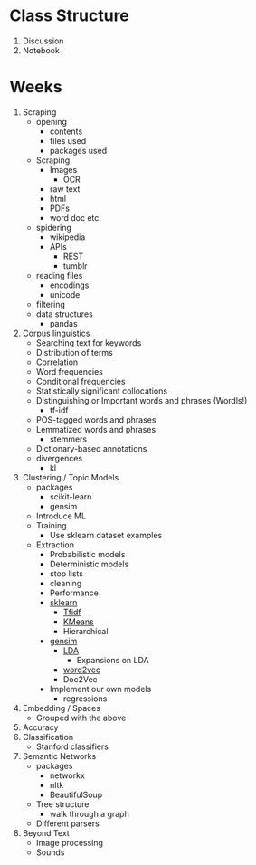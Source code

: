 # Class Structure

1. Discussion
2. Notebook


# Weeks

1. Scraping
    + opening
        + contents
        + files used
        + packages used
    + Scraping
        + Images
            + OCR
        + raw text
        + html
        + PDFs
        + word doc etc.
    + spidering
        + wikipedia
        + APIs
            + REST
            + tumblr
    + reading files
        + encodings
        + unicode
    + filtering
    + data structures
        + pandas
2. Corpus linguistics
    + Searching text for keywords
    + Distribution of terms
    + Correlation
    + Word frequencies
    + Conditional frequencies
    + Statistically significant collocations
    + Distinguishing or Important words and phrases (Wordls!)
        + tf-idf
    + POS-tagged words and phrases
    + Lemmatized words and phrases
        + stemmers
    + Dictionary-based annotations
    + divergences
        + kl
3. Clustering / Topic Models
    + packages
        + scikit-learn
        + gensim
    + Introduce ML
    + Training
        + Use sklearn dataset examples
    + Extraction
        + Probabilistic models
        + Deterministic models
        + stop lists
        + cleaning
        + Performance
        + [sklearn](http://scikit-learn.org/stable/modules/classes.html#module-sklearn.cluster)
            + [Tfidf](http://scikit-learn.org/stable/modules/generated/sklearn.feature_extraction.text.TfidfVectorizer.html)
            + [KMeans](http://scikit-learn.org/stable/modules/generated/sklearn.cluster.KMeans.html)
            + Hierarchical
        + [gensim](http://radimrehurek.com/gensim/apiref.html)
            + [LDA](https://radimrehurek.com/gensim/models/ldamodel.html)
                + Expansions on LDA
            + [word2vec](https://radimrehurek.com/gensim/models/word2vec.html)
            + Doc2Vec
        + Implement our own models
            + regressions
4. Embedding / Spaces
    + Grouped with the above
6. Accuracy
7. Classification
    + Stanford classifiers
8. Semantic Networks
    + packages
        + networkx
        + nltk
        + BeautifulSoup
    + Tree structure
        + walk through a graph
    + Different parsers
9. Beyond Text
    + Image processing
    + Sounds
